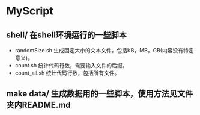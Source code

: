 # MyScript

## shell/ 在shell环境运行的一些脚本
- randomSize.sh             生成固定大小的文本文件，包括KB，MB，GB(内容没有特定意义)。
- count.sh		    统计代码行数，需要输入文件的后缀。
- count_all.sh		    统计代码行数，包括所有文件。

## make data/ 生成数据用的一些脚本，使用方法见文件夹内README.md

 
